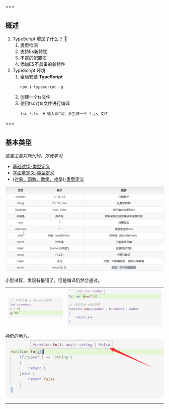 
⭐⭐⭐
## 概述
1. TypeScript 增加了什么？ 🔰
   1. 类型检测
   2. 支持Es新特性
   3. 丰富的配置项
   4. 添加ES不具备的新特性
2. TypeScript 环境
   1. 全局安装 **TypeScript**
        ```shell
        npm i typescript -g
        ```
   2. 创建一个ts文件
   3. 使用tsc对ts文件进行编译
        ```shell
        tsc *.ts  # 输入命令后 会生成一个 *.js 文件
        ```
⭐⭐⭐
## 基本类型 
<i>这里主要对照代码，方便学习</i>
+ [基础试探-类型定义](./begin/basic.ts)
+ [字面量定义-类型定义](./begin/2_type.ts)
+ [(对象、函数、数组、枚举)-类型定义](./begin/2_type.ts)

![](2022-07-21-00-10-39.png)

小型试探，发现有报错了。但是编译仍然会通过。

| ![](./2022-07-20-23-29-11.png)  | ![](./2022-07-20-23-39-29.png) |
| --- | --- |

神奇的地方。
![](2022-07-20-23-59-47.png)


---
